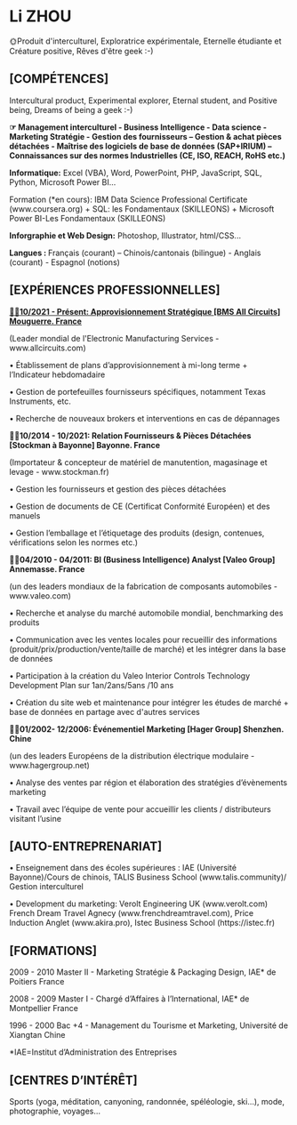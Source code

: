  <h1>Li ZHOU</h1>
	<p> 🌞Produit d'interculturel, Exploratrice expérimentale, Eternelle étudiante et Créature positive, Rêves d'être geek :-)</p>
<h2>[COMPÉTENCES]</h2> <p>Intercultural product, Experimental explorer, Eternal student, and Positive being, Dreams of being a geek :-)</p>

<p><b>☞	Management interculturel - Business Intelligence - Data science - Marketing Stratégie - Gestion des fournisseurs – Gestion & achat pièces détachées - Maîtrise des logiciels de base de données (SAP+IRIUM) – Connaissances sur des normes Industrielles (CE, ISO, REACH, RoHS etc.)</b></p>
<p><b>Informatique:</b> Excel (VBA), Word, PowerPoint, PHP, JavaScript, SQL, Python, Microsoft Power BI...</p>
<p>Formation (*en cours):	IBM Data Science Professional Certificate (www.coursera.org) + SQL: les Fondamentaux (SKILLEONS) + Microsoft Power BI-Les Fondamentaux (SKILLEONS)	</p>
<p><b>Inforgraphie et Web Design:</b>  Photoshop, Illustrator, html/CSS...</p>
<p><b>Langues : </b>Français (courant) – Chinois/cantonais (bilingue) - Anglais (courant) - Espagnol (notions)</p>

<h2>[EXPÉRIENCES PROFESSIONNELLES]</h2>
 
<p><b><u>🙋🏻10/2021 - Présent: 	Approvisionnement Stratégique [BMS All Circuits]                                  Mouguerre. France</u> </b></p>
<p font-size: 9px>(Leader mondial de l'Electronic Manufacturing Services - www.allcircuits.com)</p>		
<p>• Établissement de plans d’approvisionnement à mi-long terme + l’Indicateur hebdomadaire</p>
<p>• Gestion de portefeuilles fournisseurs spécifiques, notamment Texas Instruments, etc.</p>
<p>• Recherche de nouveaux brokers et interventions en cas de dépannages

<p><b>🙋🏻10/2014 - 10/2021: 	Relation Fournisseurs & Pièces Détachées [Stockman à Bayonne]             Bayonne.  France</b></p>
<p>	(Importateur & concepteur de matériel de manutention, magasinage et levage - www.stockman.fr) </p>
<p>•	Gestion les fournisseurs et gestion des pièces détachées </p>
<p>•	Gestion de documents de CE (Certificat Conformité Européen) et des manuels </p>
<p>•	Gestion l’emballage et l’étiquetage des produits (design, contenues, vérifications selon les normes etc.)</p>

<p><b>🙋🏻04/2010 - 04/2011: 	BI (Business Intelligence) Analyst	[Valeo Group]			    Annemasse. France</b></p>
<p>	(un des leaders mondiaux de la fabrication de composants automobiles - www.valeo.com)</p>
<p>•	Recherche et analyse du marché automobile mondial, benchmarking des produits</p>
<p>•	Communication avec les ventes locales pour recueillir des informations (produit/prix/production/vente/taille de marché) et les intégrer dans la base de données	</p>
<p>•	Participation à la création du Valeo Interior Controls Technology Development Plan sur 1an/2ans/5ans /10 ans</p>
<p>•	Création du site web et maintenance pour intégrer les études de marché + base de données en partage avec d'autres services</p>
							
<p><b>🙋🏻01/2002- 12/2006: 	Événementiel Marketing [Hager Group]                                                         Shenzhen. Chine </b></p>
<p>	(un des leaders Européens de la distribution électrique modulaire - www.hagergroup.net)		</p>
<p>•	Analyse des ventes par région et élaboration des stratégies d’évènements marketing	</p>
<p>•	Travail avec l’équipe de vente pour accueillir les clients / distributeurs visitant l’usine	</p>


<h2>[AUTO-ENTREPRENARIAT]</h2>
								
<p>•	Enseignement dans des écoles supérieures : IAE (Université Bayonne)/Cours de chinois, TALIS Business School (www.talis.community)/ Gestion interculturel </p>
<p>•	Development du marketing: Verolt Engineering UK (www.verolt.com)
French Dream Travel Agnecy (www.frenchdreamtravel.com), Price Induction Anglet (www.akira.pro), Istec Business School (https://istec.fr)</p>
	

<h2>[FORMATIONS] </h2>

<p>2009 - 2010	Master II - Marketing Stratégie & Packaging Design, IAE* de Poitiers	                          France </p>
<p>2008 - 2009	Master I - Chargé d’Affaires à l’International, IAE* de Montpellier	                          France</p>
<p>1996 - 2000	Bac +4 - Management du Tourisme et Marketing, Université de Xiangtan	               Chine</p>
	*IAE=Institut d’Administration des Entreprises

<h2>[CENTRES D’INTÉRÊT]</h2>

<p>Sports (yoga, méditation, canyoning, randonnée, spéléologie, ski…), mode, photographie, voyages…	</p>
